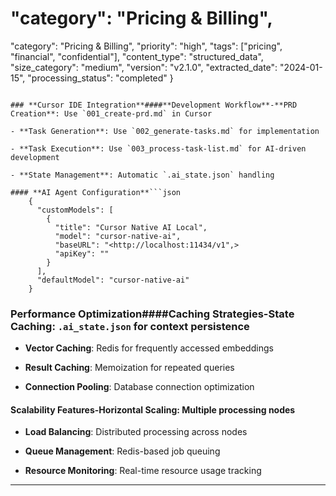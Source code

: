 <!-- CONTEXT_REFERENCE: 400_context-priority-guide.md -->
# "category": "Pricing & Billing",


  "category": "Pricing & Billing",
  "priority": "high",
  "tags": ["pricing", "financial", "confidential"],
  "content_type": "structured_data",
  "size_category": "medium",
  "version": "v2.1.0",
  "extracted_date": "2024-01-15",
  "processing_status": "completed"
}

```text

### **Cursor IDE Integration**####**Development Workflow**-**PRD Creation**: Use `001_create-prd.md` in Cursor

- **Task Generation**: Use `002_generate-tasks.md` for implementation

- **Task Execution**: Use `003_process-task-list.md` for AI-driven development

- **State Management**: Automatic `.ai_state.json` handling

#### **AI Agent Configuration**```json
    {
      "customModels": [
        {
          "title": "Cursor Native AI Local",
          "model": "cursor-native-ai",
          "baseURL": "<http://localhost:11434/v1",>
          "apiKey": ""
        }
      ],
      "defaultModel": "cursor-native-ai"
    }

```

### **Performance Optimization**####**Caching Strategies**-**State Caching**: `.ai_state.json` for context persistence

- **Vector Caching**: Redis for frequently accessed embeddings

- **Result Caching**: Memoization for repeated queries

- **Connection Pooling**: Database connection optimization

#### **Scalability Features**-**Horizontal Scaling**: Multiple processing nodes

- **Load Balancing**: Distributed processing across nodes

- **Queue Management**: Redis-based job queuing

- **Resource Monitoring**: Real-time resource usage tracking

- --
